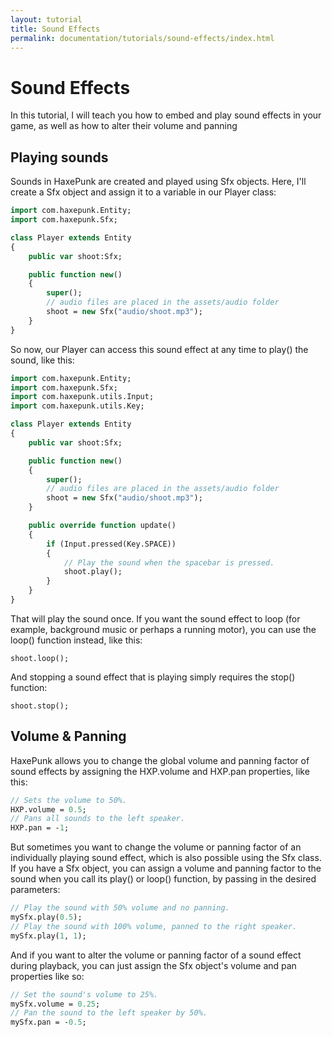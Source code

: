 ```yaml
---
layout: tutorial
title: Sound Effects
permalink: documentation/tutorials/sound-effects/index.html
---
```


# Sound Effects

In this tutorial, I will teach you how to embed and play sound effects in your game, as well as how to alter their volume and panning

## Playing sounds

Sounds in HaxePunk are created and played using Sfx objects. Here, I'll create a Sfx object and assign it to a variable in our Player class:

```haxe
import com.haxepunk.Entity;
import com.haxepunk.Sfx;

class Player extends Entity
{
	public var shoot:Sfx;

	public function new()
	{
		super();
		// audio files are placed in the assets/audio folder
		shoot = new Sfx("audio/shoot.mp3");
	}
}
```

So now, our Player can access this sound effect at any time to play() the sound, like this:

```haxe
import com.haxepunk.Entity;
import com.haxepunk.Sfx;
import com.haxepunk.utils.Input;
import com.haxepunk.utils.Key;

class Player extends Entity
{
	public var shoot:Sfx;

	public function new()
	{
		super();
		// audio files are placed in the assets/audio folder
		shoot = new Sfx("audio/shoot.mp3");
	}

	public override function update()
	{
		if (Input.pressed(Key.SPACE))
		{
			// Play the sound when the spacebar is pressed.
			shoot.play();
		}
	}
}
```

That will play the sound once. If you want the sound effect to loop (for example, background music or perhaps a running motor), you can use the loop() function instead, like this:

```
shoot.loop();
```

And stopping a sound effect that is playing simply requires the stop() function:

```
shoot.stop();
```

## Volume & Panning

HaxePunk allows you to change the global volume and panning factor of sound effects by assigning the HXP.volume and HXP.pan properties, like this:

```haxe
// Sets the volume to 50%.
HXP.volume = 0.5;
// Pans all sounds to the left speaker.
HXP.pan = -1;
```

But sometimes you want to change the volume or panning factor of an individually playing sound effect, which is also possible using the Sfx class. If you have a Sfx object, you can assign a volume and panning factor to the sound when you call its play() or loop() function, by passing in the desired parameters:

```haxe
// Play the sound with 50% volume and no panning.
mySfx.play(0.5);
// Play the sound with 100% volume, panned to the right speaker.
mySfx.play(1, 1);
```

And if you want to alter the volume or panning factor of a sound effect during playback, you can just assign the Sfx object's volume and pan properties like so:

```haxe
// Set the sound's volume to 25%.
mySfx.volume = 0.25;
// Pan the sound to the left speaker by 50%.
mySfx.pan = -0.5;
```
